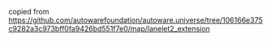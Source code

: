 copied from https://github.com/autowarefoundation/autoware.universe/tree/106166e375c9282a3c973bff0fa9426bd551f7e0/map/lanelet2_extension